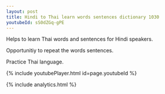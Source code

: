 ```yaml
---
layout: post
title: Hindi to Thai learn words sentences dictionary 1030 
youtubeId: sS0dZGq-gPE
---
```

 
 
Helps to learn Thai words and sentences for Hindi speakers.

Opportunitiy to repeat the words sentences. 

Practice Thai language. 
 
{% include youtubePlayer.html id=page.youtubeId %}
 
 
{% include analytics.html %}